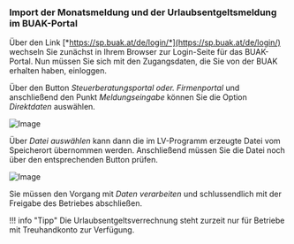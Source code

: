 ### Import der Monatsmeldung und der Urlaubsentgeltsmeldung im BUAK-Portal

Über den Link [*https://sp.buak.at/de/login/*](https://sp.buak.at/de/login/) wechseln Sie zunächst in Ihrem Browser zur Login-Seite für das BUAK-Portal. Nun müssen Sie sich mit den Zugangsdaten, die Sie von der BUAK erhalten haben, einloggen.

Über den Button *Steuerberatungsportal oder. Firmenportal* und anschließend den Punkt *Meldungseingabe* können Sie die Option *Direktdaten* auswählen.

![Image](<img/image482.png>)

Über *Datei auswählen* kann dann die im LV-Programm erzeugte Datei vom Speicherort übernommen werden. Anschließend müssen Sie die Datei noch über den entsprechenden Button prüfen.

![Image](<img/image483.png>)

Sie müssen den Vorgang mit *Daten verarbeiten* und schlussendlich mit der Freigabe des Betriebes abschließen.

!!! info "Tipp"
    Die Urlaubsentgeltsverrechnung steht zurzeit nur für Betriebe mit Treuhandkonto zur Verfügung.